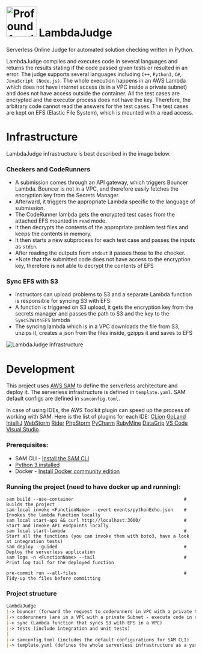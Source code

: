 # <img alt="Profound Academy logo" src="https://i.imgur.com/Sf1Q7ro.png" width="80"/> LambdaJudge

Serverless Online Judge for automated solution checking written in Python.

LambdaJudge compiles and executes code in several languages and returns the results stating if the code passed given tests or resulted in an error.
The judge supports several languages including `C++`, `Python3`, `C#`, `JavaScript (Node.js)`.
The whole execution happens in an AWS Lambda which does not have internet access (is in a VPC inside a private subnet) and does not have access outside the container.
All the test cases are encrypted and the executor process does not have the key.
Therefore, the arbitrary code cannot read the answers for the test cases.
The test cases are kept on EFS (Elastic File System), which is mounted with a read access.

# Infrastructure
LambdaJudge infrastructure is best described in the image below.

### Checkers and CodeRunners
* A submission comes through an API gateway, which triggers Bouncer Lambda.
Bouncer is not in a VPC, and therefore easily fetches the encryption key from the Secrets Manager.
* Afterward, it triggers the appropriate Lambda specific to the language of submission.
* The CodeRunner lambda gets the encrypted test cases from the attached EFS mounted in `read` mode.
* It then decrypts the contents of the appropriate problem test files and keeps the contents in memory.
* It then starts a new subprocess for each test case and passes the inputs as `stdin`.
* After reading the outputs from `stdout` it passes those to the checker.
* *Note that the submitted code does not have access to the encryption key, therefore is not able to decrypt the contents of EFS

### Sync EFS with S3
* Instructors can upload problems to S3 and a separate Lambda function is responsible for syncing S3 with EFS
* A function is triggered on S3 upload, it gets the encryption key from the secrets manager and passes the path to S3 and the key to the `SyncS3WithEFS` lambda
* The syncing lambda which is in a VPC downloads the file from S3, unzips it, creates a json from the files inside, gzipps it and saves to EFS


[//]: # (created with https://app.creately.com/)
![LambdaJudge Infrastructure](https://i.imgur.com/AuVHUrq.png)

# Development

This project uses [AWS SAM](https://docs.aws.amazon.com/serverless-application-model/latest/developerguide/serverless-sam-cli-install.html)
to define the serverless architecture and deploy it.
The serverless infrastructure is defined in `template.yaml`.
SAM default configs are defined in `samconfig.toml`.

In case of using IDEs, the AWS Toolkit plugin can speed up the process of working with SAM.
Here is the list of plugins for each IDE:
[CLion](https://docs.aws.amazon.com/toolkit-for-jetbrains/latest/userguide/welcome.html)
[GoLand](https://docs.aws.amazon.com/toolkit-for-jetbrains/latest/userguide/welcome.html)
[IntelliJ](https://docs.aws.amazon.com/toolkit-for-jetbrains/latest/userguide/welcome.html)
[WebStorm](https://docs.aws.amazon.com/toolkit-for-jetbrains/latest/userguide/welcome.html)
[Rider](https://docs.aws.amazon.com/toolkit-for-jetbrains/latest/userguide/welcome.html)
[PhpStorm](https://docs.aws.amazon.com/toolkit-for-jetbrains/latest/userguide/welcome.html)
[PyCharm](https://docs.aws.amazon.com/toolkit-for-jetbrains/latest/userguide/welcome.html)
[RubyMine](https://docs.aws.amazon.com/toolkit-for-jetbrains/latest/userguide/welcome.html)
[DataGrip](https://docs.aws.amazon.com/toolkit-for-jetbrains/latest/userguide/welcome.html)
[VS Code](https://docs.aws.amazon.com/toolkit-for-vscode/latest/userguide/welcome.html)
[Visual Studio](https://docs.aws.amazon.com/toolkit-for-visual-studio/latest/user-guide/welcome.html).

### Prerequisites:
* SAM CLI - [Install the SAM CLI](https://docs.aws.amazon.com/serverless-application-model/latest/developerguide/serverless-sam-cli-install.html)
* [Python 3 installed](https://www.python.org/downloads/)
* Docker - [Install Docker community edition](https://hub.docker.com/search/?type=edition&offering=community)


### Running the project (need to have docker up and running):
```shell
sam build --use-container                                         # Builds the project
sam local invoke <FunctionName> --event events/pythonEcho.json    # Invokes the lambda function locally
sam local start-api && curl http://localhost:3000/                # Start and invoke API endpoints locally
sam local start-lambda                                            # Start all the functions (you can invoke them with boto3, have a look at integration tests)
sam deploy --guided                                               # Deploy the serverless application
sam logs -n <FunctionName> --tail                                 # Print log tail for the deployed function

pre-commit run --all-files                                        # Tidy-up the files before committing
```

### Project structure
```markdown
LambdaJudge
|-> bouncer (forward the request to coderunners in VPC with a private Subnet)
|-> coderunners (are in a VPC with a private Subnet - execute code in different languages)
|-> sync (Lambda function that syncs S3 with EFS in a VPC)
|-> tests (include integration and unit tests)
|
|-> samconfig.toml (includes the default configurations for SAM CLI)
|-> template.yaml (defines the whole serverless infrastructure as a yaml file)
```
